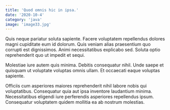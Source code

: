 ```yaml
---
title: 'Quod omnis hic in ipsa.'
date: '2020-10-4'
category: 'java'
image: 'image33.jpg'
---
```


Quis neque pariatur soluta sapiente. Facere voluptatem repellendus dolores magni cupiditate eum id dolorum. Quis veniam alias praesentium quo corrupti est dignissimos. Animi necessitatibus explicabo sed. Soluta optio reprehenderit quo ut impedit et sequi.
 Molestiae iure autem quis minima. Debitis consequatur nihil. Unde saepe et quisquam ut voluptate voluptas omnis ullam. Et occaecati eaque voluptas sapiente.
 Officiis cum asperiores maiores reprehenderit nihil labore nobis qui voluptatibus. Consequatur quia aut ipsa inventore laudantium minima. Necessitatibus eligendi iure perferendis asperiores repellendus ipsum. Consequatur voluptatem quidem mollitia ea ab nostrum molestias.
